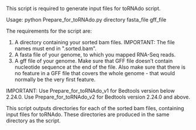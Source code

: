 This script is required to generate input files for toRNAdo script.

Usage: python Prepare_for_toRNAdo.py directory fasta_file gff_file

The requirements for the script are:

1. A directory containing your sorted bam files. IMPORTANT: The file names must end in ".sorted.bam".
2. A fasta file of your genome, to which you mapped RNA-Seq reads.
3. A gff file of your genome. Make sure that GFF file doesn’t contain nucleotide sequence at the end of the file. Also make sure that there is no feature in a GFF file that covers the whole genome - that would normally be the very first feature. 

IMPORTANT: Use Prepare_for_toRNAdo_v1 for Bedtools version below 2.24.0. Use Prepare_for_toRNAdo_v2 for Bedtools version 2.24.0 and above.

This script outputs directories for each of the sorted bam files, containing input files for toRNAdo. These directories are produced in the same directory as the script.
